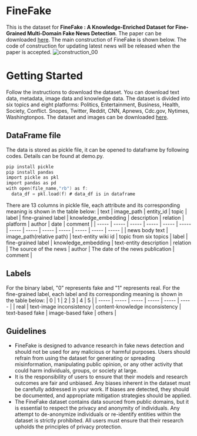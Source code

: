 # FineFake
This is the dataset for **FineFake : A Knowledge-Enriched Dataset for Fine-Grained Multi-Domain Fake News Detection**. The paper can be downloaded [here](https://doi.org/10.48550/arXiv.2404.01336). The main construction of FineFake is shown below. The code of construction for updating latest news will be released when the paper is accepted.
![construction_00](https://github.com/Accuser907/FineFake/assets/61140633/dbf1af33-9cc8-4f1d-9208-6be46a88fe54)

# Getting Started
Follow the instructions to download the dataset. You can download text data, metadata, image data and knowledge data.
The dataset is divided into six topics and eight platforms: Politics, Entertainment, Business, Health, Society, Conflict. Snopes, Twitter, Reddit, CNN, Apnews, Cdc.gov, Nytimes, Washingtonpos. The dataset and images can be downloaded [here](https://drive.google.com/file/d/1IwkI1Ppr24ICebKMqUY51csqOim56LkD/view?usp=sharing).

## DataFrame file
The data is stored as pickle file, it can be opened to dataframe by following codes. Details can be found at demo.py.
```c
pip install pickle
pip install pandas
import pickle as pkl
import pandas as pd
with open(file_name,"rb") as f:
  data_df = pkl.load(f) # data_df is in dataframe 
```
There are 13 columns in pickle file, each attribute and its corresponding meaning is shown in the table below:
| text | image_path | entity_id | topic | label | fine-grained label | knowledge_embedding | description | relation | platform | author | date | comment |
| ----- | ----- | ----- | ----- | ----- | ----- | ----- | ----- | ----- | ----- | ----- | ----- | ----- |
| news body text | image_path(relative path) | text-entity wiki id | topic from six topics | label | fine-grained label | knowledge_embedding | text-entity description | relation | The source of the news | author | The date of the news publication | comment |

## Labels
For the binary label, "0" represents fake and "1" represents real.
For the fine-grained label, each label and its corresponding meaning is shown in the table below:
| 0 | 1 | 2 | 3 | 4 | 5 |
| ----- | ----- | ----- | ----- | ----- | ----- |
| real | text-image inconsistency | content-knowledge inconsistency | text-based fake | image-based fake | others |

## Guidelines
- FineFake is designed to advance research in fake news detection and should not be used for any malicious or harmful purposes.  Users should refrain from using the dataset for generating or spreading misinformation, manipulating public opinion, or any other activity that could harm individuals, groups, or society at large.
- It is the responsibility of users to ensure that their models and research outcomes are fair and unbiased. Any biases inherent in the dataset must be carefully addressed in your work. If biases are detected, they should be documented, and appropriate mitigation strategies should be applied.
- The FineFake dataset contains data sourced from public domains, but it is essential to respect the privacy and anonymity of individuals. Any attempt to de-anonymize individuals or re-identify entities within the dataset is strictly prohibited. All users must ensure that their research upholds the principles of privacy protection.
